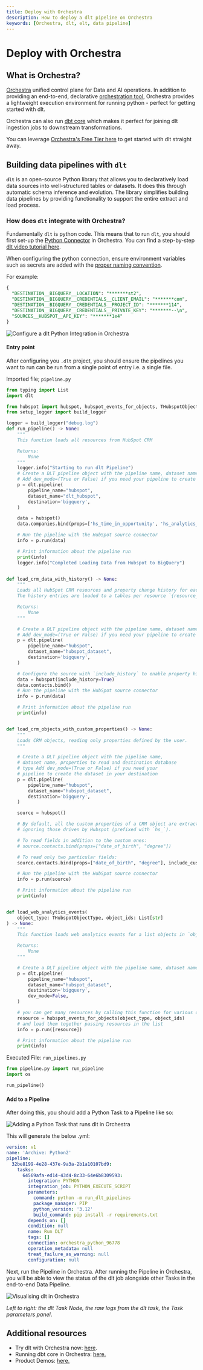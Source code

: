 ```yaml
---
title: Deploy with Orchestra
description: How to deploy a dlt pipeline on Orchestra
keywords: [Orchestra, dlt, elt, data pipeline]
---
```


# Deploy with Orchestra

## What is Orchestra?

[Orchestra](https://getorchestra.io) unified control plane for Data and AI operations. In addition to providing an end-to-end, declarative [orchestration tool](https://www.getorchestra.io/solutions), Orchestra provides a lightweight execution environment for running python - perfect for getting started with dlt.

Orchestra can also run [dbt core](https://www.getorchestra.io/product/orchestra-dbt-core-tm) which makes it perfect for joining dlt ingestion jobs to downstream transformations.

You can leverage [Orchestra's Free Tier here](https://app.getorchestra.io?utm_campaign=dlt_docs) to get started with dlt straight away.

## Building data pipelines with `dlt`

**`dlt`** is an open-source Python library that allows you to declaratively load data sources
into well-structured tables or datasets. It does this through automatic schema inference and evolution.
The library simplifies building data pipelines by providing functionality to support the entire extract 
and load process.

### How does `dlt` integrate with Orchestra?

Fundamentally `dlt` is python code. This means that to run `dlt`, you should first set-up the [Python Connector](https://docs.getorchestra.io/docs/integrations/utility/python/) in Orchestra. You can find a step-by-step [dlt video tutorial here](https://www.youtube.com/watch?v=2V94CRXFZXk).

When configuring the python connection, ensure environment variables such as secrets are added with the [proper naming convention](../../general-usage/credentials/setup).

For example:

```sql
{
  "DESTINATION__BIGQUERY__LOCATION": "*******st2",
  "DESTINATION__BIGQUERY__CREDENTIALS__CLIENT_EMAIL": "*******com",
  "DESTINATION__BIGQUERY__CREDENTIALS__PROJECT_ID": "*******114",
  "DESTINATION__BIGQUERY__CREDENTIALS__PRIVATE_KEY": "*******--\n",
  "SOURCES__HUBSPOT__API_KEY": "*******1e4"
}
```

![Configure a dlt Python Integration in Orchestra](images/orchestra_dlt_credential.png)

#### Entry point

After configuring you `.dlt` project, you should ensure the pipelines you want to run can be run from a single point of entry i.e. a single file.

Imported file;  `pipeline.py`

```py
from typing import List
import dlt

from hubspot import hubspot, hubspot_events_for_objects, THubspotObjectType
from setup_logger import build_logger

logger = build_logger("debug.log")
def run_pipeline() -> None:
    """
    This function loads all resources from HubSpot CRM

    Returns:
        None
    """
    logger.info("Starting to run dlt Pipeline")
    # Create a DLT pipeline object with the pipeline name, dataset name, and destination database type
    # Add dev_mode=(True or False) if you need your pipeline to create the dataset in your destination
    p = dlt.pipeline(
        pipeline_name="hubspot",
        dataset_name="dlt_hubspot",
        destination='bigquery',
    )

    data = hubspot()
    data.companies.bind(props=['hs_time_in_opportunity', 'hs_analytics_first_visit_timestamp'])

    # Run the pipeline with the HubSpot source connector
    info = p.run(data)

    # Print information about the pipeline run
    print(info)
    logger.info("Completed Loading Data from Hubspot to BigQuery")


def load_crm_data_with_history() -> None:
    """
    Loads all HubSpot CRM resources and property change history for each entity.
    The history entries are loaded to a tables per resource `{resource_name}_property_history`, e.g. `contacts_property_history`

    Returns:
        None
    """

    # Create a DLT pipeline object with the pipeline name, dataset name, and destination database type
    # Add dev_mode=(True or False) if you need your pipeline to create the dataset in your destination
    p = dlt.pipeline(
        pipeline_name="hubspot",
        dataset_name="hubspot_dataset",
        destination='bigquery',
    )

    # Configure the source with `include_history` to enable property history load, history is disabled by default
    data = hubspot(include_history=True)
    data.contacts.bind()
    # Run the pipeline with the HubSpot source connector
    info = p.run(data)

    # Print information about the pipeline run
    print(info)


def load_crm_objects_with_custom_properties() -> None:
    """
    Loads CRM objects, reading only properties defined by the user.
    """

    # Create a DLT pipeline object with the pipeline name,
    # dataset name, properties to read and destination database
    # type Add dev_mode=(True or False) if you need your
    # pipeline to create the dataset in your destination
    p = dlt.pipeline(
        pipeline_name="hubspot",
        dataset_name="hubspot_dataset",
        destination='bigquery',
    )

    source = hubspot()

    # By default, all the custom properties of a CRM object are extracted,
    # ignoring those driven by Hubspot (prefixed with `hs_`).

    # To read fields in addition to the custom ones:
    # source.contacts.bind(props=["date_of_birth", "degree"])

    # To read only two particular fields:
    source.contacts.bind(props=["date_of_birth", "degree"], include_custom_props=False)

    # Run the pipeline with the HubSpot source connector
    info = p.run(source)

    # Print information about the pipeline run
    print(info)


def load_web_analytics_events(
    object_type: THubspotObjectType, object_ids: List[str]
) -> None:
    """
    This function loads web analytics events for a list objects in `object_ids` of type `object_type`

    Returns:
        None
    """

    # Create a DLT pipeline object with the pipeline name, dataset name, and destination database type
    p = dlt.pipeline(
        pipeline_name="hubspot",
        dataset_name="hubspot_dataset",
        destination='bigquery',
        dev_mode=False,
    )

    # you can get many resources by calling this function for various object types
    resource = hubspot_events_for_objects(object_type, object_ids)
    # and load them together passing resources in the list
    info = p.run([resource])

    # Print information about the pipeline run
    print(info)

```

Executed File:  `run_pipelines.py`

```py
from pipeline.py import run_pipeline
import os

run_pipeline()
```

#### Add to a Pipeline

After doing this, you should add a Python Task to a Pipeline like so:

![Adding a Python Task that runs dlt in Orchestra](images/orchestra_add_dlt_step.png)

This will generate the below .yml:

```yaml
version: v1
name: 'Archive: Python2'
pipeline:
  32be8199-4e28-437e-9a3a-2b1a10107bd9:
    tasks:
      64569afa-ed14-43d4-8c33-64e6b8309593:
        integration: PYTHON
        integration_job: PYTHON_EXECUTE_SCRIPT
        parameters:
          command: python -m run_dlt_pipelines
          package_manager: PIP
          python_version: '3.12'
          build_command: pip install -r requirements.txt
        depends_on: []
        condition: null
        name: Run DLT
        tags: []
        connection: orchestra_python_96778
        operation_metadata: null
        treat_failure_as_warning: null
        configuration: null
```

Next, run the Pipeline in Orchestra. After running the Pipeline in Orchestra, you will be able to view the status of the dlt job alongside other Tasks in the end-to-end Data Pipeline.


![Visualising dlt in Orchestra](images/dlt_orchestra_node.png)

_Left to right: the dlt Task Node, the raw logs from the dlt task, the Task parameters panel_.



## Additional resources

- Try dlt with Orchestra now:
  [here](https://app.getorchestra.io/signup).
- Running dbt core in Orchestra:
  [here.](https://www.getorchestra.io/product/orchestra-dbt-core-tm)
- Product Demos:
  [here.](https://www.youtube.com/@OrchestraDataPlatform)

